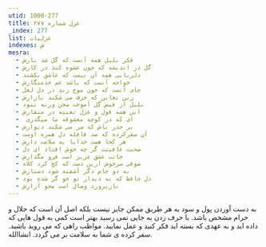 ```yaml
---
utid: 1000-277
title: غزل شماره ۲۷۷
_index: 277
list: غزلیات
indexes: ش
mesra:
  - فکر بلبل همه آنست که گل شد یارش
  - گل در اندیشه که چون عشوه کند در کارش
  - دلربایی همه آن نیست که عاشق بکشند
  - خواجه آنست که باشد غم خدمتگارش
  - جای آنست که خون موج زند در دل لعل
  - زین تغابن که خزف می شکند بازارش
  - بلبل از فیض گل آموخت سخن ورنه نبود
  - این همه قول و غزل تعبیه در منقارش
  - ‌ ای که در کوچه معشوقه ما میگذری
  - بر حذر باش که سر می شکند دیوارش
  - آن سفرکرده که صد قافله دل همره اوست
  - هر کجا هست خدایا به سلامت دارش
  - صحبت عافیتت گر چه خوش افتاد ای دل
  - جانب عشق عزیز است فرو مگذارش
  - صوفی سرخوش ازین دست که کج کرد کلاه
  - به دو جام دگر آشفته شود دستارش
  - دل حافظ که به دیدار تو خو گر شده بود
  - نازپرورد وصال است مجو آزارش
---
```

به دست آوردن پول و سود به هر طریق ممکن جایز نیست بلکه اصل آن است که حلال و حرام مشخص باشد. با حرف زدن به جایی نمی رسید بهتر است کمی به قول هایی که داده اید و به عهدی که بسته اید فکر کنید و عمل نمایید. مواظب راهی که می روید باشید. سفر کرده ی شما به سلامت بر می گردد. انشاالله.
